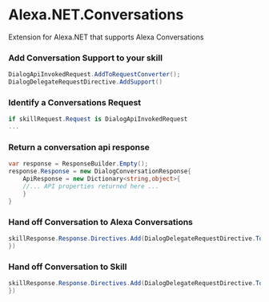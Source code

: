 # Alexa.NET.Conversations
Extension for Alexa.NET that supports Alexa Conversations

### Add Conversation Support to your skill

```csharp
DialogApiInvokedRequest.AddToRequestConverter();
DialogDelegateRequestDirective.AddSupport()
```

### Identify a Conversations Request

```csharp
if skillRequest.Request is DialogApiInvokedRequest
...
```

### Return a conversation api response
```csharp
var response = ResponseBuilder.Empty();
response.Response = new DialogConversationResponse{
	ApiResponse = new Dictionary<string,object>{
	//... API properties returned here ...
	}
}
```
### Hand off Conversation to Alexa Conversations

```csharp
skillResponse.Response.Directives.Add(DialogDelegateRequestDirective.ToConversations(DelegatePeriod.ExplicitReturn))
})
```

### Hand off Conversation to Skill

```csharp
skillResponse.Response.Directives.Add(DialogDelegateRequestDirective.ToSkill(DelegatePeriod.NextTurn, updatedIntent))
})
```